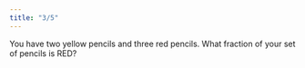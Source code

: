 ```yaml
---
title: "3/5"
---
```

You have two yellow pencils and three red pencils. What fraction of your set of pencils is RED?

